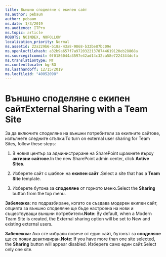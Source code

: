 ```yaml
---
title: Външно споделяне с екипен сайт
ms.author: pebaum
author: pebaum
ms.date: 1/3/2019
ms.audience: ITPro
ms.topic: article
ROBOTS: NOINDEX, NOFOLLOW
localization_priority: Normal
ms.assetid: 22a229b6-b18a-43a8-9868-b32be87bc09e
ms.openlocfilehash: a32b9a657f7a97203221378744619120eb28868a
ms.sourcegitcommit: 0f0186044a3597e42ad14c32ca58e7224344dcfa
ms.translationtype: MT
ms.contentlocale: bg-BG
ms.lasthandoff: 12/15/2019
ms.locfileid: "40052098"
---
```

# <a name="external-sharing-with-a-team-site"></a><span data-ttu-id="e2c8b-102">Външно споделяне с екипен сайт</span><span class="sxs-lookup"><span data-stu-id="e2c8b-102">External Sharing with a Team Site</span></span>

<span data-ttu-id="e2c8b-103">За да включите споделяне на външни потребители за екипните сайтове, изпълнете следните стъпки:</span><span class="sxs-lookup"><span data-stu-id="e2c8b-103">To turn on external user sharing for Team Sites, follow these steps:</span></span> 
  
1. <span data-ttu-id="e2c8b-104">В новия център за администриране на SharePoint щракнете върху **активни сайтове**.</span><span class="sxs-lookup"><span data-stu-id="e2c8b-104">In the new SharePoint admin center, click **Active Sites**.</span></span>
  
2. <span data-ttu-id="e2c8b-105">Изберете сайт с шаблон на **екипен сайт** .</span><span class="sxs-lookup"><span data-stu-id="e2c8b-105">Select a site that has a **Team Site** template.</span></span> 
  
3. <span data-ttu-id="e2c8b-106">Изберете бутона за **споделяне** от горното меню.</span><span class="sxs-lookup"><span data-stu-id="e2c8b-106">Select the **Sharing** button from the top menu.</span></span> 
  
 <span data-ttu-id="e2c8b-107">**Забележка**: по подразбиране, когато се създава модерен екипен сайт, опцията за външно споделяне ще бъде настроена на нови и съществуващи външни потребители.</span><span class="sxs-lookup"><span data-stu-id="e2c8b-107">**Note**: By default, when a Modern Team Site is created, the External sharing option will be set to New and existing external users.</span></span> 
  
 <span data-ttu-id="e2c8b-108">**Забележка:** Ако сте избрали повече от един сайт, бутонът за **споделяне** ще се появи деактивиран.</span><span class="sxs-lookup"><span data-stu-id="e2c8b-108">**Note:** If you have more than one site selected, the **Sharing** button will appear disabled.</span></span> <span data-ttu-id="e2c8b-109">Изберете само един сайт.</span><span class="sxs-lookup"><span data-stu-id="e2c8b-109">Select only one site.</span></span> 
  

